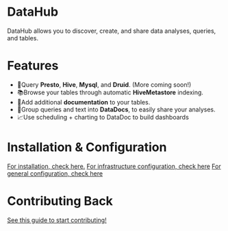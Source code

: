 <!--
Copyright 2019 Pinterest, Inc

Licensed under the Apache License, Version 2.0 (the "License");
you may not use this file except in compliance with the License.
You may obtain a copy of the License at

    http://www.apache.org/licenses/LICENSE-2.0

Unless required by applicable law or agreed to in writing, software
distributed under the License is distributed on an "AS IS" BASIS,
WITHOUT WARRANTIES OR CONDITIONS OF ANY KIND, either express or implied.
See the License for the specific language governing permissions and
limitations under the License.
-->

# DataHub

DataHub allows you to discover, create, and share data analyses, queries, and tables.

# Features

-   🚀Query **Presto**, **Hive**, **Mysql**, and **Druid**. (More coming soon!)
-   📚Browse your tables through automatic **HiveMetastore** indexing.
-   📝Add additional **documentation** to your tables.
-   📄Group queries and text into **DataDocs**, to easily share your analyses.
-   📈Use scheduling + charting to DataDoc to build dashboards

# Installation & Configuration

[For installation, check here.](docs/admin_guide/setup_guide.md)
[For infrastructure configuration, check here](docs/admin_guide/infra_config.md)
[For general configuration, check here](docs/admin_guide/general_config.md)

# Contributing Back

[See this guide to start contributing!](docs/developer_guide/developer_setup.md)
